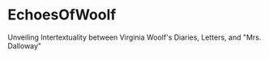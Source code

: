 # EchoesOfWoolf
Unveiling Intertextuality between Virginia Woolf's Diaries, Letters, and "Mrs. Dalloway"

